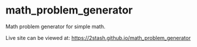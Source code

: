 # math_problem_generator

Math problem generator for simple math.

Live site can be viewed at:
https://2stash.github.io/math_problem_generator
